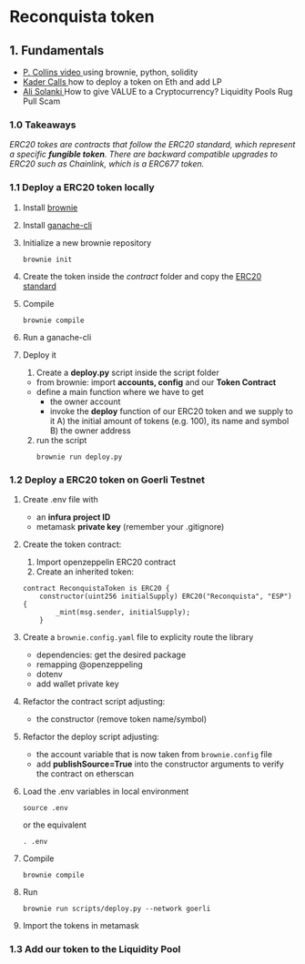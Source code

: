# Reconquista token

## 1. Fundamentals 


- [P. Collins video ](https://www.youtube.com/watch?v=8rpir_ZSK1g&t=743s) using brownie, python, solidity
- [Kader Calls ](https://www.youtube.com/watch?v=EeUqqZoaUlw) how to deploy a token on Eth and add LP
- [Ali Solanki ](https://www.youtube.com/watch?v=2SWH1DQITVw)How to give VALUE to a Cryptocurrency? Liquidity Pools Rug Pull Scam

### 1.0 Takeaways

*ERC20 tokes are contracts that follow the ERC20 standard, which represent a specific **fungible token**. 
There are backward compatible upgrades to ERC20 such as Chainlink, which is a ERC677 token.*


### 1.1 Deploy a ERC20 token locally

1. Install [brownie](https://eth-brownie.readthedocs.io/en/stable/install.html)

2. Install [ganache-cli](https://www.npmjs.com/package/ganache-cli)

3. Initialize a new brownie repository 

    ```
    brownie init
    ```
4. Create the token inside the *contract* folder and copy the [ERC20 standard](https://github.com/OpenZeppelin/openzeppelin-contracts/blob/dad73159df3d3053c72b5e430fa8164330f18068/contracts/token/ERC20/ERC20.sol)  

5. Compile
    ``` 
    brownie compile 
    ```
6. Run a ganache-cli
7. Deploy it
    
    1. Create a **deploy.py** script inside the script folder
    - from brownie: import **accounts, config** and our **Token Contract**
    - define a main function where we have to get
        - the owner account
        - invoke the **deploy** function of our ERC20 token and we supply to it A) the initial amount of tokens (e.g. 100), its name and symbol B) the owner address
    2. run the script
        ```
        brownie run deploy.py
        ```


### 1.2 Deploy a ERC20 token on Goerli Testnet

1. Create .env file with 
    - an **infura project ID**
    - metamask **private key** (remember your .gitignore)
2. Create the token contract:
    1. Import openzeppelin ERC20 contract
    2. Create an inherited token: 

    ``` solidity 
    contract ReconquistaToken is ERC20 {
        constructor(uint256 initialSupply) ERC20("Reconquista", "ESP") {
            _mint(msg.sender, initialSupply);
        }
    ```

3. Create a ```brownie.config.yaml``` file to explicity route the library
    - dependencies: get the desired package
    - remapping @openzeppeling
    - dotenv 
    - add wallet private key

4. Refactor the contract script adjusting:
    - the constructor (remove token name/symbol)

5. Refactor the deploy script adjusting:
    - the account variable that is now taken from ```brownie.config``` file 
    - add **publishSource=True** into the constructor arguments to verify the contract on etherscan 
6.  Load the .env variables in local environment 
    ```
    source .env 
    ```
    or the equivalent
     ```
    . .env 
    ```
7.  Compile
    ``` 
    brownie compile 
    ```
8.  Run
    ``` 
    brownie run scripts/deploy.py --network goerli 
    ```
9. Import the tokens in metamask


### 1.3 Add our token to the Liquidity Pool
